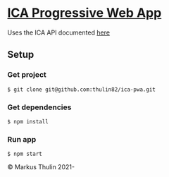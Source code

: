 # [ICA Progressive Web App](https://github.com/thulin82/ica-pwa)

Uses the ICA API documented [here](https://github.com/svendahlstrand/ica-api)

## Setup

### Get project

```
$ git clone git@github.com:thulin82/ica-pwa.git
```

### Get dependencies

```
$ npm install
```

### Run app

```
$ npm start
```

© Markus Thulin 2021-
